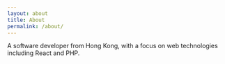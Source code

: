 ```yaml
---
layout: about
title: About
permalink: /about/
---
```


A software developer from Hong Kong, with a focus on web technologies including React and PHP.
